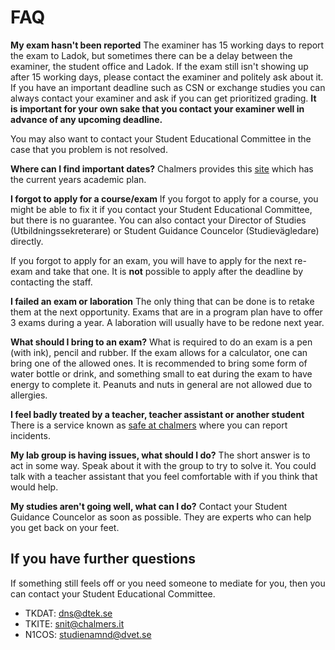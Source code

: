 # FAQ

**My exam hasn't been reported**
The examiner has 15 working days to report the exam to Ladok, but sometimes there can be a delay between the examiner, the student office and Ladok.
If the exam still isn't showing up after 15 working days, please contact the examiner and politely ask about it. If you have an important deadline such as CSN or exchange studies you can always contact your examiner and ask if you can get prioritized grading. **It is important for your own sake that you contact your examiner well in advance of any upcoming deadline.**

You may also want to contact your Student Educational Committee in the case that you problem is not resolved.

**Where can I find important dates?**
Chalmers provides this [site](https://www.chalmers.se/en/education/your-studies/plan-and-conduct-your-studies/the-academic-year/) which has the current years academic plan.

**I forgot to apply for a course/exam**
If you forgot to apply for a course, you might be able to fix it if you contact your Student Educational Committee, but there is no guarantee. You can also contact your Director of Studies (Utbildningssekreterare) or Student Guidance Councelor (Studievägledare) directly.

If you forgot to apply for an exam, you will have to apply for the next re-exam and take that one. It is **not** possible to apply after the deadline by contacting the staff.

**I failed an exam or laboration**
The only thing that can be done is to retake them at the next opportunity.
Exams that are in a program plan have to offer 3 exams during a year.
A laboration will usually have to be redone next year.

**What should I bring to an exam?**
What is required to do an exam is a pen (with ink), pencil and rubber.
If the exam allows for a calculator, one can bring one of the allowed ones.
It is recommended to bring some form of water bottle or drink, and something small to eat during the exam to have energy to complete it. Peanuts and nuts in general are not allowed due to allergies.

**I feel badly treated by a teacher, teacher assistant or another student**
There is a service known as [safe at chalmers](https://www.chalmers.se/en/about-chalmers/organisation-and-governance/safe-at-chalmers/) where you can report incidents.

**My lab group is having issues, what should I do?**
The short answer is to act in some way.
Speak about it with the group to try to solve it.
You could talk with a teacher assistant that you feel comfortable with if you think that would help.

**My studies aren't going well, what can I do?**
Contact your Student Guidance Councelor as soon as possible. They are experts who can help you get back on your feet.

## If you have further questions

If something still feels off or you need someone to mediate for you, then you can contact your Student Educational Committee.

- TKDAT: [dns@dtek.se](mailto:dns@dtek.se)
- TKITE: [snit@chalmers.it](mailto:snit@chalmers.it)
- N1COS: [studienamnd@dvet.se](mailto:studienamnd@dvet.se)
